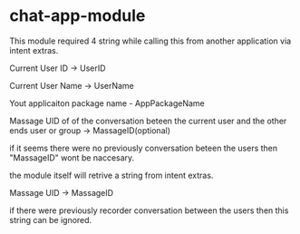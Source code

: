 # chat-app-module

This module required 4 string while calling this from another application via intent extras.

Current User ID -> UserID

Current User Name -> UserName

Yout applicaiton package name - AppPackageName

Massage UID of of the conversation beteen the current user and the other ends user or group -> MassageID(optional)

if it seems there were no previously conversation beteen the users then "MassageID" wont be naccesary.

the module itself will retrive a string from intent extras.

Massage UID -> MassageID

if there were previously recorder conversation between the users then this string can be ignored.
